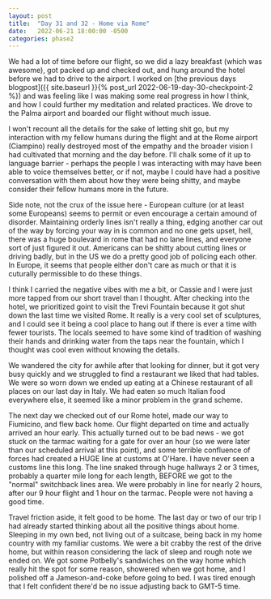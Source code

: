 ```yaml
---
layout: post
title:  "Day 31 and 32 - Home via Rome"
date:   2022-06-21 18:00:00 -0500
categories: phase2
---
```


We had a lot of time before our flight, so we did a lazy breakfast (which was awesome), got packed up and checked out,
and hung around the hotel before we had to drive to the airport. I worked on [the previous days blogpost]({{ site.baseurl }}{% post_url 2022-06-19-day-30-checkpoint-2 %})
and was feeling like I was making some real progress in how I think, and how I could further my meditation and related
practices. We drove to the Palma airport and boarded our flight without much issue.

I won't recount all the details for the sake of letting shit go, but my interaction with my fellow humans during the
flight and at the Rome airport (Ciampino) really destroyed most of the empathy and the broader vision I had cultivated
that morning and the day before. I'll chalk some of it up to language barrier - perhaps the people I was interacting
with may have been able to voice themselves better, or if not, maybe I could have had a positive conversation with them
about how they were being shitty, and maybe consider their fellow humans more in the future.

Side note, not the crux of the issue here - European culture (or at least some Europeans) seems to permit or even
encourage a certain amound of disorder. Maintaining orderly lines isn't really a thing, edging another car out of the
way by forcing your way in is common and no one gets upset, hell, there was a huge boulevard in rome that had no lane
lines, and everyone sort of just figured it out. Americans can be shitty about cutting lines or driving badly, but
in the US we do a pretty good job of policing each other. In Europe, it seems that people either don't care as much
or that it is cuturally permissible to do these things.

I think I carried the negative vibes with me a bit, or Cassie and I were just more tapped from our short travel than
I thought. After checking into the hotel, we prioritized goint to visit the Trevi Fountain because it got shut down
the last time we visited Rome. It really is a very cool set of sculptures, and I could see it being a cool place to
hang out if there is ever a time with fewer tourists. The locals seemed to have some kind of tradition of washing
their hands and drinking water from the taps near the fountain, which I thought was cool even without knowing the
details. 

We wandered the city for awhile after that looking for dinner, but it got very busy quickly and we struggled to find
a restaurant we liked that had tables. We were so worn down we ended up eating at a Chinese restaurant of all places
on our last day in Italy. We had eaten so much Italian food everywhere else, it seemed like a minor problem in the
grand scheme.

The next day we checked out of our Rome hotel, made our way to Fiumicino, and flew back home. Our flight departed on
time and actually arrived an hour early. This actually turned out to be bad news - we got stuck on the tarmac waiting
for a gate for over an hour (so we were later than our scheduled arrival at this point), and some terrible confluence
of forces had created a HUGE line at customs at O'Hare. I have never seen a customs line this long. The line snaked
through huge hallways 2 or 3 times, probably a quarter mile long for each length, BEFORE we got to the "normal"
switchback lines area. We were probably in line for nearly 2 hours, after our 9 hour flight and 1 hour on the tarmac.
People were not having a good time.

Travel friction aside, it felt good to be home. The last day or two of our trip I had already started thinking about
all the positive things about home. Sleeping in my own bed, not living out of a suitcase, being back in my home country
with my familiar customs. We were a bit crabby the rest of the drive home, but within reason considering the lack of
sleep and rough note we ended on. We got some Potbelly's sandwiches on the way home which really hit the spot for
some reason, showered when we got home, and I polished off a Jameson-and-coke before going to bed. I was tired enough
that I felt confident there'd be no issue adjusting back to GMT-5 time.
